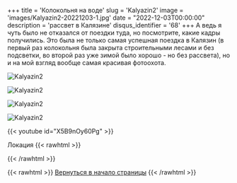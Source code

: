 +++
title = 'Колокольня на воде'
slug = 'Kalyazin2'
image = 'images/Kalyazin2-20221203-1.jpg'
date = "2022-12-03T00:00:00"
description = 'рассвет в Калязине'
disqus_identifier = '68'
+++
А ведь я чуть было не отказался от поездки туда, но посмотрите, какие кадры получились. Это была не только самая успешная поездка в Калязин (в первый раз колокольня была закрыта строительными лесами и без подсветки, во второй раз уже зимой было хорошо - но без рассвета), но и на мой взгляд вообще самая красивая фотоохота.

![Kalyazin2](/images/Kalyazin2-20221203-2.jpg)

![Kalyazin2](/images/Kalyazin2-20221203-3.jpg)

![Kalyazin2](/images/Kalyazin2-20221203-4.jpg)

![Kalyazin2](/images/Kalyazin2-20221203-5.jpg)

{{< youtube id="X5B9nOy60Pg" >}}

Локация
{{< rawhtml >}}
<script type="text/javascript" charset="utf-8" async src="https://api-maps.yandex.ru/services/constructor/1.0/js/?um=constructor%3A4c50fb142fcc8f757e05a84d617d3c751184230dd452bdec875cc49cd4e31d18&amp;width=926&amp;height=557&amp;lang=ru_RU&amp;scroll=true"></script>
{{< /rawhtml >}}

{{< rawhtml >}}
<a href="#">Вернуться в начало страницы</a>
{{< /rawhtml >}}